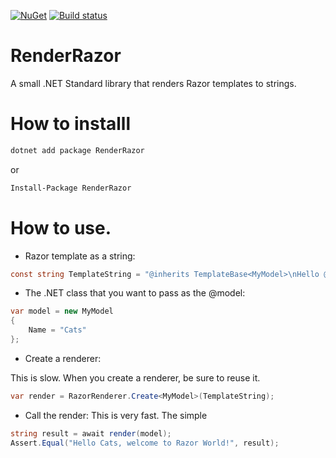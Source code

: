 [![NuGet](https://img.shields.io/nuget/v/RenderRazor.svg?maxAge=2592000?style=plastic)](https://www.nuget.org/packages/RenderRazor/)  [![Build status](https://ci.appveyor.com/api/projects/status/2473o0aqvwc8ejgf?svg=true)](https://ci.appveyor.com/project/HristoKolev/renderrazor)

# RenderRazor
A small .NET Standard library that renders Razor templates to strings.

# How to installl
```sh
dotnet add package RenderRazor
```
or
```sh
Install-Package RenderRazor
```

# How to use.

* Razor template as a string:

```C#
const string TemplateString = "@inherits TemplateBase<MyModel>\nHello @Model.Name, welcome to Razor World!";
```

* The .NET class that you want to pass as the @model:

```C#
var model = new MyModel
{
    Name = "Cats"
};
```

* Create a renderer:

This is slow. When you create a renderer, be sure to reuse it.
```C#
var render = RazorRenderer.Create<MyModel>(TemplateString);
```

* Call the render:
This is very fast. The simple 
```C#
string result = await render(model);
Assert.Equal("Hello Cats, welcome to Razor World!", result);
```

